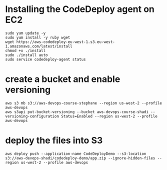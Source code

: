 
# Installing the CodeDeploy agent on EC2
```
sudo yum update -y
sudo yum install -y ruby wget
wget https://aws-codedeploy-eu-west-1.s3.eu-west-1.amazonaws.com/latest/install
chmod +x ./install
sudo ./install auto
sudo service codedeploy-agent status
```


# create a bucket and enable versioning
```
aws s3 mb s3://aws-devops-course-stephane --region us-west-2 --profile aws-devops
aws s3api put-bucket-versioning --bucket aws-devops-course-shadi --versioning-configuration Status=Enabled --region us-west-2 --profile aws-devops
```

# deploy the files into S3
```
aws deploy push --application-name CodeDeployDemo --s3-location s3://aws-devops-shadi/codedeploy-demo/app.zip --ignore-hidden-files --region us-west-2 --profile aws-devops
```